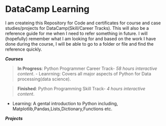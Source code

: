 # DataCamp Learning 
I am createing this Repository for Code and certificates for course and case studies/projects for DataCamp(Skill/Career Tracks). This will also be a reference guide for me when I need to refer something in future. 
I will (hopefully) remember what I am looking for and based on the work I have done during the course, I will be able to go to a folder or file and find the reference quickly. 

***Courses***

> **In Progress**:
  > Python Programmer Career Track- *58 hours interactive content*.
    - Leanrning: Covers all major aspects of Python for Data processing(data science).  

> **Finished**:
  > Python Programming Skill Track- *4 hours interactive content*.
  - Learning: A gental introduction to Python including, Matplotlib,Pandas,Lists,Dictionary,Functions etc.
 
***Projects***

